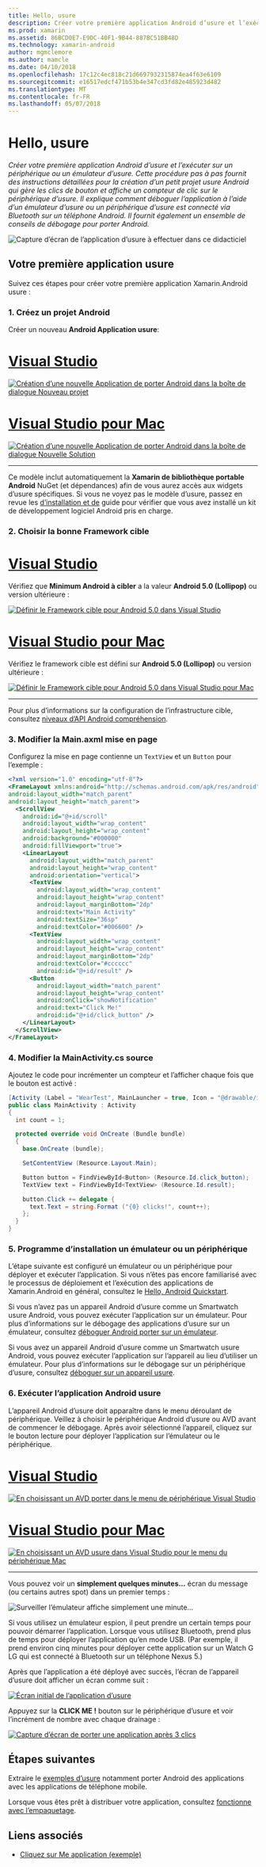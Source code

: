 ```yaml
---
title: Hello, usure
description: Créer votre première application Android d’usure et l’exécuter sur un périphérique ou un émulateur d’usure. Cette procédure pas à pas fournit des instructions détaillées pour la création d’un petit projet usure Android qui gère les clics de bouton et affiche un compteur de clic sur le périphérique d’usure. Il explique comment déboguer l’application à l’aide d’un émulateur d’usure ou un périphérique d’usure est connecté via Bluetooth sur un téléphone Android. Il fournit également un ensemble de conseils de débogage pour porter Android.
ms.prod: xamarin
ms.assetid: 86BCD0E7-E9DC-40F1-9B44-887BC51BB48D
ms.technology: xamarin-android
author: mgmclemore
ms.author: mamcle
ms.date: 04/10/2018
ms.openlocfilehash: 17c12c4ec818c21d6697932315874ea4f63e6109
ms.sourcegitcommit: e16517edcf471b53b4e347cd3fd82e485923d482
ms.translationtype: MT
ms.contentlocale: fr-FR
ms.lasthandoff: 05/07/2018
---
```

# <a name="hello-wear"></a>Hello, usure

_Créer votre première application Android d’usure et l’exécuter sur un périphérique ou un émulateur d’usure. Cette procédure pas à pas fournit des instructions détaillées pour la création d’un petit projet usure Android qui gère les clics de bouton et affiche un compteur de clic sur le périphérique d’usure. Il explique comment déboguer l’application à l’aide d’un émulateur d’usure ou un périphérique d’usure est connecté via Bluetooth sur un téléphone Android. Il fournit également un ensemble de conseils de débogage pour porter Android._

![Capture d’écran de l’application d’usure à effectuer dans ce didacticiel](hello-wear-images/example.png)

## <a name="your-first-wear-app"></a>Votre première application usure

Suivez ces étapes pour créer votre première application Xamarin.Android usure :

### <a name="1-create-a-new-android-project"></a>1. Créez un projet Android

Créer un nouveau **Android Application usure**:

# <a name="visual-studiotabvswin"></a>[Visual Studio](#tab/vswin)

[![Création d’une nouvelle Application de porter Android dans la boîte de dialogue Nouveau projet](hello-wear-images/vs/new-solution-sml.w157.png)](hello-wear-images/vs/new-solution.w157.png#lightbox)

# <a name="visual-studio-for-mactabvsmac"></a>[Visual Studio pour Mac](#tab/vsmac)

[![Création d’une nouvelle Application de porter Android dans la boîte de dialogue Nouvelle Solution](hello-wear-images/xs/new-solution-sml.png)](hello-wear-images/xs/new-solution.png#lightbox)

-----


Ce modèle inclut automatiquement la **Xamarin de bibliothèque portable Android** NuGet (et dépendances) afin de vous aurez accès aux widgets d’usure spécifiques. Si vous ne voyez pas le modèle d’usure, passez en revue les [d’installation et de](~/android/wear/get-started/installation.md) guide pour vérifier que vous avez installé un kit de développement logiciel Android pris en charge. 

### <a name="2-choose-the-correct-target-framework"></a>2. Choisir la bonne **Framework cible**

# <a name="visual-studiotabvswin"></a>[Visual Studio](#tab/vswin)

Vérifiez que **Minimum Android à cibler** a la valeur **Android 5.0 (Lollipop)** ou version ultérieure : 

[![Définir le Framework cible pour Android 5.0 dans Visual Studio](hello-wear-images/vs/target-framework-sml.png)](hello-wear-images/vs/target-framework.png#lightbox)

# <a name="visual-studio-for-mactabvsmac"></a>[Visual Studio pour Mac](#tab/vsmac)

Vérifiez le framework cible est défini sur **Android 5.0 (Lollipop)** ou version ultérieure :

[![Définir le Framework cible pour Android 5.0 dans Visual Studio pour Mac](hello-wear-images/xs/target-framework-sml.png)](hello-wear-images/xs/target-framework.png#lightbox)

-----

Pour plus d’informations sur la configuration de l’infrastructure cible, consultez [niveaux d’API Android compréhension](~/android/app-fundamentals/android-api-levels.md).


### <a name="3-edit-the-mainaxml-layout"></a>3. Modifier la **Main.axml** mise en page

Configurez la mise en page contienne un `TextView` et un `Button` pour l’exemple : 

```xml
<?xml version="1.0" encoding="utf-8"?>
<FrameLayout xmlns:android="http://schemas.android.com/apk/res/android"
android:layout_width="match_parent"
android:layout_height="match_parent">
  <ScrollView
    android:id="@+id/scroll"
    android:layout_width="wrap_content"
    android:layout_height="wrap_content"
    android:background="#000000"
    android:fillViewport="true">
    <LinearLayout
      android:layout_width="match_parent"
      android:layout_height="wrap_content"
      android:orientation="vertical">
      <TextView
        android:layout_width="wrap_content"
        android:layout_height="wrap_content"
        android:layout_marginBottom="2dp"
        android:text="Main Activity"
        android:textSize="36sp"
        android:textColor="#006600" />
      <TextView
        android:layout_width="wrap_content"
        android:layout_height="wrap_content"
        android:layout_marginBottom="2dp"
        android:textColor="#cccccc"
        android:id="@+id/result" />
      <Button
        android:layout_width="match_parent"
        android:layout_height="wrap_content"
        android:onClick="showNotification"
        android:text="Click Me!"
        android:id="@+id/click_button" />
    </LinearLayout>
  </ScrollView>
</FrameLayout>
```

### <a name="4-edit-the-mainactivitycs-source"></a>4. Modifier la **MainActivity.cs** source

Ajoutez le code pour incrémenter un compteur et l’afficher chaque fois que le bouton est activé : 

```csharp
[Activity (Label = "WearTest", MainLauncher = true, Icon = "@drawable/icon")]
public class MainActivity : Activity
{
  int count = 1;

  protected override void OnCreate (Bundle bundle)
  {
    base.OnCreate (bundle);

    SetContentView (Resource.Layout.Main);

    Button button = FindViewById<Button> (Resource.Id.click_button);
    TextView text = FindViewById<TextView> (Resource.Id.result);

    button.Click += delegate {
      text.Text = string.Format ("{0} clicks!", count++);
    };
  }
}
```

### <a name="5-setup-an-emulator-or-device"></a>5. Programme d’installation un émulateur ou un périphérique

L’étape suivante est configuré un émulateur ou un périphérique pour déployer et exécuter l’application. Si vous n’êtes pas encore familiarisé avec le processus de déploiement et l’exécution des applications de Xamarin.Android en général, consultez le [Hello, Android Quickstart](~/android/get-started/hello-android/hello-android-quickstart.md).

Si vous n’avez pas un appareil Android d’usure comme un Smartwatch usure Android, vous pouvez exécuter l’application sur un émulateur. Pour plus d’informations sur le débogage des applications d’usure sur un émulateur, consultez [déboguer Android porter sur un émulateur](~/android/wear/deploy-test/debug-on-emulator.md).

Si vous avez un appareil Android d’usure comme un Smartwatch usure Android, vous pouvez exécuter l’application sur l’appareil au lieu d’utiliser un émulateur. Pour plus d’informations sur le débogage sur un périphérique d’usure, consultez [déboguer sur un appareil usure](~/android/wear/deploy-test/debug-on-device.md).


### <a name="6-run-the-android-wear-app"></a>6. Exécuter l’application Android usure

L’appareil Android d’usure doit apparaître dans le menu déroulant de périphérique. Veillez à choisir le périphérique Android d’usure ou AVD avant de commencer le débogage. Après avoir sélectionné l’appareil, cliquez sur le bouton lecture pour déployer l’application sur l’émulateur ou le périphérique.

# <a name="visual-studiotabvswin"></a>[Visual Studio](#tab/vswin)

[![En choisissant un AVD porter dans le menu de périphérique Visual Studio](hello-wear-images/vs/choose-wear-sim.png)](hello-wear-images/vs/choose-wear-sim.png#lightbox)

# <a name="visual-studio-for-mactabvsmac"></a>[Visual Studio pour Mac](#tab/vsmac)

[![En choisissant un AVD usure dans Visual Studio pour le menu du périphérique Mac](hello-wear-images/xs/choose-wear-sim.png)](hello-wear-images/xs/choose-wear-sim.png#lightbox)

-----

Vous pouvez voir un **simplement quelques minutes...**  écran du message (ou certains autres spot) dans un premier temps : 

![Surveiller l’émulateur affiche simplement une minute...](hello-wear-images/please-wait.png)

Si vous utilisez un émulateur espion, il peut prendre un certain temps pour pouvoir démarrer l’application. Lorsque vous utilisez Bluetooth, prend plus de temps pour déployer l’application qu’en mode USB. (Par exemple, il prend environ cinq minutes pour déployer cette application sur un Watch G LG qui est connecté à Bluetooth sur un téléphone Nexus 5.)

Après que l’application a été déployé avec succès, l’écran de l’appareil d’usure doit afficher un écran comme suit :

[![Écran initial de l’application d’usure](hello-wear-images/mainactivity-screen.png)](hello-wear-images/mainactivity-screen.png#lightbox)

Appuyez sur la **CLICK ME !** bouton sur le périphérique d’usure et voir l’incrément de nombre avec chaque drainage :

[![Capture d’écran de porter une application après 3 clics](hello-wear-images/mainactivity-counts.png)](hello-wear-images/mainactivity-counts.png#lightbox)


## <a name="next-steps"></a>Étapes suivantes

Extraire le [exemples d’usure](https://developer.xamarin.com/samples/android/Android%20Wear/) notamment porter Android des applications avec les applications de téléphone mobile.

Lorsque vous êtes prêt à distribuer votre application, consultez [fonctionne avec l’empaquetage](~/android/wear/deploy-test/packaging.md).


## <a name="related-links"></a>Liens associés

- [Cliquez sur Me application (exemple)](https://developer.xamarin.com/samples/monodroid/wear/WearTest/)
